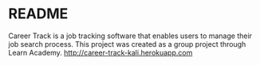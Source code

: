# README

Career Track is a job tracking software that enables users to manage their job search process. This project was created as a group project through Learn Academy. http://career-track-kali.herokuapp.com
